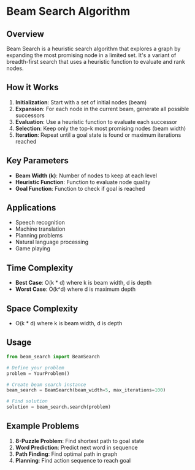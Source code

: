 # Beam Search Algorithm

## Overview

Beam Search is a heuristic search algorithm that explores a graph by expanding the most promising node in a limited set. It's a variant of breadth-first search that uses a heuristic function to evaluate and rank nodes.

## How it Works

1. **Initialization**: Start with a set of initial nodes (beam)
2. **Expansion**: For each node in the current beam, generate all possible successors
3. **Evaluation**: Use a heuristic function to evaluate each successor
4. **Selection**: Keep only the top-k most promising nodes (beam width)
5. **Iteration**: Repeat until a goal state is found or maximum iterations reached

## Key Parameters

- **Beam Width (k)**: Number of nodes to keep at each level
- **Heuristic Function**: Function to evaluate node quality
- **Goal Function**: Function to check if goal is reached

## Applications

- Speech recognition
- Machine translation
- Planning problems
- Natural language processing
- Game playing

## Time Complexity

- **Best Case**: O(k * d) where k is beam width, d is depth
- **Worst Case**: O(k^d) where d is maximum depth

## Space Complexity

- O(k * d) where k is beam width, d is depth

## Usage

```python
from beam_search import BeamSearch

# Define your problem
problem = YourProblem()

# Create beam search instance
beam_search = BeamSearch(beam_width=5, max_iterations=100)

# Find solution
solution = beam_search.search(problem)
```

## Example Problems

1. **8-Puzzle Problem**: Find shortest path to goal state
2. **Word Prediction**: Predict next word in sequence
3. **Path Finding**: Find optimal path in graph
4. **Planning**: Find action sequence to reach goal 